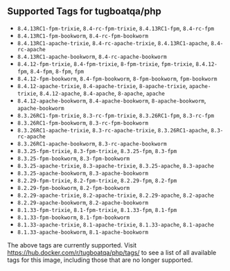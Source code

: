 ## Supported Tags for tugboatqa/php

* `8.4.13RC1-fpm-trixie`, `8.4-rc-fpm-trixie`, `8.4.13RC1-fpm`, `8.4-rc-fpm`
* `8.4.13RC1-fpm-bookworm`, `8.4-rc-fpm-bookworm`
* `8.4.13RC1-apache-trixie`, `8.4-rc-apache-trixie`, `8.4.13RC1-apache`, `8.4-rc-apache`
* `8.4.13RC1-apache-bookworm`, `8.4-rc-apache-bookworm`
* `8.4.12-fpm-trixie`, `8.4-fpm-trixie`, `8-fpm-trixie`, `fpm-trixie`, `8.4.12-fpm`, `8.4-fpm`, `8-fpm`, `fpm`
* `8.4.12-fpm-bookworm`, `8.4-fpm-bookworm`, `8-fpm-bookworm`, `fpm-bookworm`
* `8.4.12-apache-trixie`, `8.4-apache-trixie`, `8-apache-trixie`, `apache-trixie`, `8.4.12-apache`, `8.4-apache`, `8-apache`, `apache`
* `8.4.12-apache-bookworm`, `8.4-apache-bookworm`, `8-apache-bookworm`, `apache-bookworm`
* `8.3.26RC1-fpm-trixie`, `8.3-rc-fpm-trixie`, `8.3.26RC1-fpm`, `8.3-rc-fpm`
* `8.3.26RC1-fpm-bookworm`, `8.3-rc-fpm-bookworm`
* `8.3.26RC1-apache-trixie`, `8.3-rc-apache-trixie`, `8.3.26RC1-apache`, `8.3-rc-apache`
* `8.3.26RC1-apache-bookworm`, `8.3-rc-apache-bookworm`
* `8.3.25-fpm-trixie`, `8.3-fpm-trixie`, `8.3.25-fpm`, `8.3-fpm`
* `8.3.25-fpm-bookworm`, `8.3-fpm-bookworm`
* `8.3.25-apache-trixie`, `8.3-apache-trixie`, `8.3.25-apache`, `8.3-apache`
* `8.3.25-apache-bookworm`, `8.3-apache-bookworm`
* `8.2.29-fpm-trixie`, `8.2-fpm-trixie`, `8.2.29-fpm`, `8.2-fpm`
* `8.2.29-fpm-bookworm`, `8.2-fpm-bookworm`
* `8.2.29-apache-trixie`, `8.2-apache-trixie`, `8.2.29-apache`, `8.2-apache`
* `8.2.29-apache-bookworm`, `8.2-apache-bookworm`
* `8.1.33-fpm-trixie`, `8.1-fpm-trixie`, `8.1.33-fpm`, `8.1-fpm`
* `8.1.33-fpm-bookworm`, `8.1-fpm-bookworm`
* `8.1.33-apache-trixie`, `8.1-apache-trixie`, `8.1.33-apache`, `8.1-apache`
* `8.1.33-apache-bookworm`, `8.1-apache-bookworm`

The above tags are currently supported. Visit https://hub.docker.com/r/tugboatqa/php/tags/ to see a list of all available tags for this image, including those that are no longer supported.
